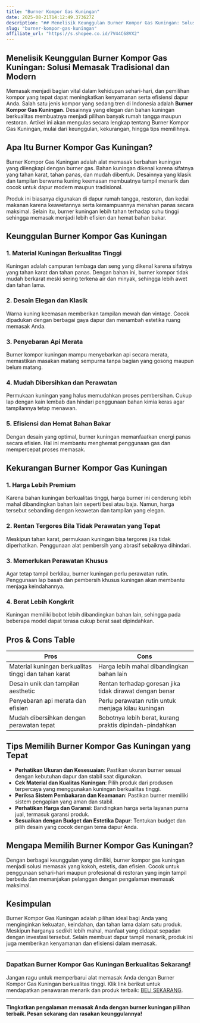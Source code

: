 ```yaml
---
title: "Burner Kompor Gas Kuningan"
date: 2025-08-21T14:12:49.373627Z
description: "## Menelisik Keunggulan Burner Kompor Gas Kuningan: Solusi Memasak Tradisional dan Modern..."
slug: "burner-kompor-gas-kuningan"
affiliate_url: "https://s.shopee.co.id/7V44C68VX2"
---
```

## Menelisik Keunggulan Burner Kompor Gas Kuningan: Solusi Memasak Tradisional dan Modern

Memasak menjadi bagian vital dalam kehidupan sehari-hari, dan pemilihan kompor yang tepat dapat meningkatkan kenyamanan serta efisiensi dapur Anda. Salah satu jenis kompor yang sedang tren di Indonesia adalah **Burner Kompor Gas Kuningan**. Desainnya yang elegan dan bahan kuningan berkualitas membuatnya menjadi pilihan banyak rumah tangga maupun restoran. Artikel ini akan mengulas secara lengkap tentang Burner Kompor Gas Kuningan, mulai dari keunggulan, kekurangan, hingga tips memilihnya.

## Apa Itu Burner Kompor Gas Kuningan?

Burner Kompor Gas Kuningan adalah alat memasak berbahan kuningan yang dilengkapi dengan burner gas. Bahan kuningan dikenal karena sifatnya yang tahan karat, tahan panas, dan mudah dibentuk. Desainnya yang klasik dan tampilan berwarna kuning keemasan membuatnya tampil menarik dan cocok untuk dapur modern maupun tradisional.

Produk ini biasanya digunakan di dapur rumah tangga, restoran, dan kedai makanan karena keawetannya serta kemampuannya menahan panas secara maksimal. Selain itu, burner kuningan lebih tahan terhadap suhu tinggi sehingga memasak menjadi lebih efisien dan hemat bahan bakar.

## Keunggulan Burner Kompor Gas Kuningan

### 1. Material Kuningan Berkualitas Tinggi

Kuningan adalah campuran tembaga dan seng yang dikenal karena sifatnya yang tahan karat dan tahan panas. Dengan bahan ini, burner kompor tidak mudah berkarat meski sering terkena air dan minyak, sehingga lebih awet dan tahan lama.

### 2. Desain Elegan dan Klasik

Warna kuning keemasan memberikan tampilan mewah dan vintage. Cocok dipadukan dengan berbagai gaya dapur dan menambah estetika ruang memasak Anda.

### 3. Penyebaran Api Merata

Burner kompor kuningan mampu menyebarkan api secara merata, memastikan masakan matang sempurna tanpa bagian yang gosong maupun belum matang.

### 4. Mudah Dibersihkan dan Perawatan

Permukaan kuningan yang halus memudahkan proses pembersihan. Cukup lap dengan kain lembab dan hindari penggunaan bahan kimia keras agar tampilannya tetap menawan.

### 5. Efisiensi dan Hemat Bahan Bakar

Dengan desain yang optimal, burner kuningan memanfaatkan energi panas secara efisien. Hal ini membantu menghemat penggunaan gas dan mempercepat proses memasak.

## Kekurangan Burner Kompor Gas Kuningan

### 1. Harga Lebih Premium

Karena bahan kuningan berkualitas tinggi, harga burner ini cenderung lebih mahal dibandingkan bahan lain seperti besi atau baja. Namun, harga tersebut sebanding dengan keawetan dan tampilan yang elegan.

### 2. Rentan Tergores Bila Tidak Perawatan yang Tepat

Meskipun tahan karat, permukaan kuningan bisa tergores jika tidak diperhatikan. Penggunaan alat pembersih yang abrasif sebaiknya dihindari.

### 3. Memerlukan Perawatan Khusus

Agar tetap tampil berkilau, burner kuningan perlu perawatan rutin. Penggunaan lap basah dan pembersih khusus kuningan akan membantu menjaga keindahannya.

### 4. Berat Lebih Kongkrit

Kuningan memiliki bobot lebih dibandingkan bahan lain, sehingga pada beberapa model dapat terasa cukup berat saat dipindahkan.

## Pros & Cons Table

| Pros | Cons |
|---------|---------|
| Material kuningan berkualitas tinggi dan tahan karat | Harga lebih mahal dibandingkan bahan lain |
| Desain unik dan tampilan aesthetic | Rentan terhadap goresan jika tidak dirawat dengan benar |
| Penyebaran api merata dan efisien | Perlu perawatan rutin untuk menjaga kilau kuningan |
| Mudah dibersihkan dengan perawatan tepat | Bobotnya lebih berat, kurang praktis dipindah-pindahkan |

## Tips Memilih Burner Kompor Gas Kuningan yang Tepat

- **Perhatikan Ukuran dan Kesesuaian**: Pastikan ukuran burner sesuai dengan kebutuhan dapur dan stabil saat digunakan.
- **Cek Material dan Kualitas Kuningan**: Pilih produk dari produsen terpercaya yang menggunakan kuningan berkualitas tinggi.
- **Periksa Sistem Pembakaran dan Keamanan**: Pastikan burner memiliki sistem pengapian yang aman dan stabil.
- **Perhatikan Harga dan Garansi**: Bandingkan harga serta layanan purna jual, termasuk garansi produk.
- **Sesuaikan dengan Budget dan Estetika Dapur**: Tentukan budget dan pilih desain yang cocok dengan tema dapur Anda.

## Mengapa Memilih Burner Kompor Gas Kuningan?

Dengan berbagai keunggulan yang dimiliki, burner kompor gas kuningan menjadi solusi memasak yang kokoh, estetis, dan efisien. Cocok untuk penggunaan sehari-hari maupun profesional di restoran yang ingin tampil berbeda dan memanjakan pelanggan dengan pengalaman memasak maksimal.

## Kesimpulan

Burner Kompor Gas Kuningan adalah pilihan ideal bagi Anda yang menginginkan kekuatan, keindahan, dan tahan lama dalam satu produk. Meskipun harganya sedikit lebih mahal, manfaat yang didapat sepadan dengan investasi tersebut. Selain membuat dapur tampil menarik, produk ini juga memberikan kenyamanan dan efisiensi dalam memasak.

---

### Dapatkan Burner Kompor Gas Kuningan Berkualitas Sekarang!

Jangan ragu untuk memperbarui alat memasak Anda dengan Burner Kompor Gas Kuningan berkualitas tinggi. Klik link berikut untuk mendapatkan penawaran menarik dan produk terbaik: [BELI SEKARANG](https://s.shopee.co.id/7V44C68VX2).

---

**Tingkatkan pengalaman memasak Anda dengan burner kuningan pilihan terbaik. Pesan sekarang dan rasakan keunggulannya!**